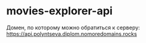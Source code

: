 # movies-explorer-api
Домен, по которому можно обратиться к серверу: https://api.polyntseva.diplom.nomoredomains.rocks
